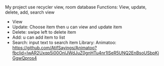 My project use recycler view, room database
Functions: View, update, delete, add, search view
- View
- Update: Choose item then u can view and update item
- Delete: swipe left to delete item
- Add: u can add item to list
- Search: input text to search item
Library: Animatoo: https://github.com/AtifSayings/Animatoo?fbclid=IwAR2Uxqp5i00OnlJWdJuZ0gnHTu4nr1lSeR5UNQ2EnBsoUSbpKjGgwQpros4
